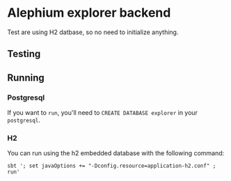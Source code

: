 # Alephium explorer backend

Test are using H2 datbase, so no need to initialize anything.

## Testing

## Running

### Postgresql

If you want to `run`, you'll need to `CREATE DATABASE explorer` in your `postgresql`.

### H2

You can run using the h2 embedded database with the following command:

    sbt '; set javaOptions += "-Dconfig.resource=application-h2.conf" ; run'
